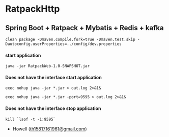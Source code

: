 # RatpackHttp
## Spring Boot + Ratpack + Mybatis + Redis + kafka

```
clean package -Dmaven.compile.fork=true -Dmaven.test.skip -Dautoconfig.userProperties=../config/dev.properties
```

#### start application

```
java -jar RatpackWeb-1.0-SNAPSHOT.jar
```

#### Does not have the interface start application
```
exec nohup java -jar *.jar > out.log 2>&1&

```
```
exec nohup java -jar *.jar -port=9595 > out.log 2>&1&
```
#### Does not have the interface stop application

```
kill `lsof -t -i:9595`
```


* Howell (<th15817161961@gmail.com>)
